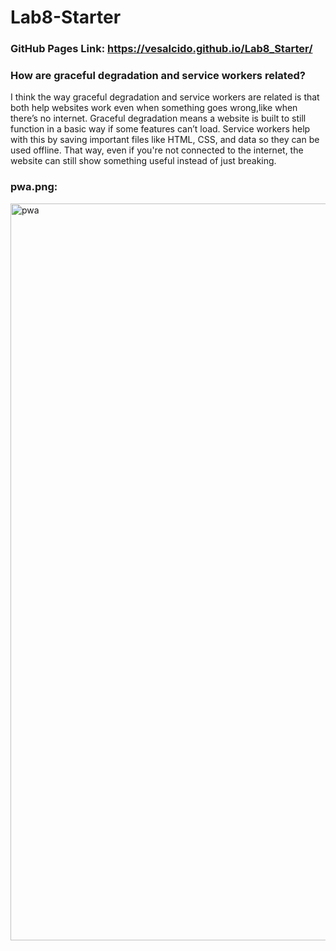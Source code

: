 # Lab8-Starter
### GitHub Pages Link: https://vesalcido.github.io/Lab8_Starter/
### How are graceful degradation and service workers related?
I think the way graceful degradation and service workers are related is that both help websites work even when something goes wrong,like when there’s no internet. Graceful degradation means a website is built to still function in a basic way if some features can’t load. Service workers help with this by saving important files like HTML, CSS, and data so they can be used offline. That way, even if you're not connected to the internet, the website can still show something useful instead of just breaking.
### pwa.png: 
<img width="1179" alt="pwa" src="https://github.com/user-attachments/assets/16a7fbc0-b361-425a-ae60-abf8832ca379" />
